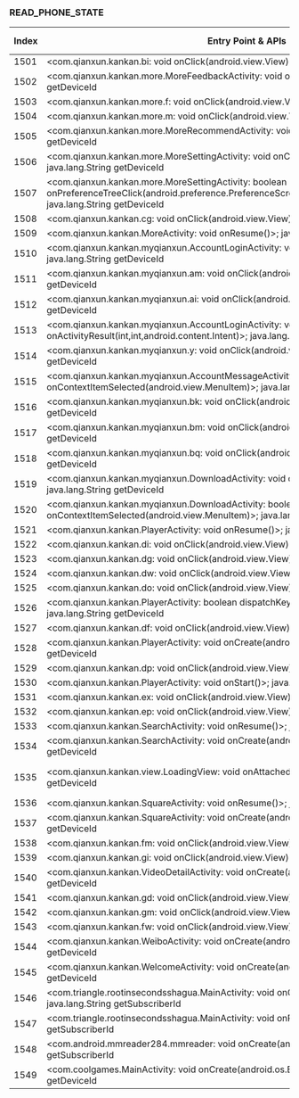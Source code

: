 ### READ_PHONE_STATE
| Index | Entry Point & APIs | Screen shot | Resource id | Label |
| ------------- | ------------- | ------------- |-------------|-------------|
| 1501 | <com.qianxun.kankan.bi: void onClick(android.view.View)>; java.lang.String getDeviceId | ![](D:\COSMOS\output\py\Drebin\VirusShare_Android_20130506\VirusShare_eedec532c94ae748d38a33d4b61b799d\com.qianxun.kankan.HomeActivity.png) |  | |
| 1502 | <com.qianxun.kankan.more.MoreFeedbackActivity: void onResume()>; java.lang.String getDeviceId | ![](D:\COSMOS\output\py\Drebin\VirusShare_Android_20130506\VirusShare_eedec532c94ae748d38a33d4b61b799d\com.qianxun.kankan.more.MoreFeedbackActivity.png) |  | |
| 1503 | <com.qianxun.kankan.more.f: void onClick(android.view.View)>; java.lang.String getDeviceId | ![](D:\COSMOS\output\py\Drebin\VirusShare_Android_20130506\VirusShare_eedec532c94ae748d38a33d4b61b799d\com.qianxun.kankan.more.MoreFeedbackActivity.png) |  | |
| 1504 | <com.qianxun.kankan.more.m: void onClick(android.view.View)>; java.lang.String getDeviceId | ![](D:\COSMOS\output\py\Drebin\VirusShare_Android_20130506\VirusShare_eedec532c94ae748d38a33d4b61b799d\com.qianxun.kankan.more.MoreRecommendActivity.png) |  | |
| 1505 | <com.qianxun.kankan.more.MoreRecommendActivity: void onResume()>; java.lang.String getDeviceId | ![](D:\COSMOS\output\py\Drebin\VirusShare_Android_20130506\VirusShare_eedec532c94ae748d38a33d4b61b799d\com.qianxun.kankan.more.MoreRecommendActivity.png) |  | |
| 1506 | <com.qianxun.kankan.more.MoreSettingActivity: void onCreate(android.os.Bundle)>; java.lang.String getDeviceId | ![](D:\COSMOS\output\py\Drebin\VirusShare_Android_20130506\VirusShare_eedec532c94ae748d38a33d4b61b799d\com.qianxun.kankan.more.MoreSettingActivity.png) |  | |
| 1507 | <com.qianxun.kankan.more.MoreSettingActivity: boolean onPreferenceTreeClick(android.preference.PreferenceScreen,android.preference.Preference)>; java.lang.String getDeviceId | ![](D:\COSMOS\output\py\Drebin\VirusShare_Android_20130506\VirusShare_eedec532c94ae748d38a33d4b61b799d\com.qianxun.kankan.more.MoreSettingActivity.png) |  | |
| 1508 | <com.qianxun.kankan.cg: void onClick(android.view.View)>; java.lang.String getDeviceId | ![](D:\COSMOS\output\py\Drebin\VirusShare_Android_20130506\VirusShare_eedec532c94ae748d38a33d4b61b799d\com.qianxun.kankan.MoreActivity.png) |  | |
| 1509 | <com.qianxun.kankan.MoreActivity: void onResume()>; java.lang.String getDeviceId | ![](D:\COSMOS\output\py\Drebin\VirusShare_Android_20130506\VirusShare_eedec532c94ae748d38a33d4b61b799d\com.qianxun.kankan.MoreActivity.png) |  | |
| 1510 | <com.qianxun.kankan.myqianxun.AccountLoginActivity: void onCreate(android.os.Bundle)>; java.lang.String getDeviceId | ![](D:\COSMOS\output\py\Drebin\VirusShare_Android_20130506\VirusShare_eedec532c94ae748d38a33d4b61b799d\com.qianxun.kankan.myqianxun.AccountLoginActivity.png) |  | |
| 1511 | <com.qianxun.kankan.myqianxun.am: void onClick(android.view.View)>; java.lang.String getDeviceId | ![](D:\COSMOS\output\py\Drebin\VirusShare_Android_20130506\VirusShare_eedec532c94ae748d38a33d4b61b799d\com.qianxun.kankan.myqianxun.AccountLoginActivity.png) |  | |
| 1512 | <com.qianxun.kankan.myqianxun.ai: void onClick(android.view.View)>; java.lang.String getDeviceId | ![](D:\COSMOS\output\py\Drebin\VirusShare_Android_20130506\VirusShare_eedec532c94ae748d38a33d4b61b799d\com.qianxun.kankan.myqianxun.AccountLoginActivity.png) |  | |
| 1513 | <com.qianxun.kankan.myqianxun.AccountLoginActivity: void onActivityResult(int,int,android.content.Intent)>; java.lang.String getDeviceId | ![](D:\COSMOS\output\py\Drebin\VirusShare_Android_20130506\VirusShare_eedec532c94ae748d38a33d4b61b799d\com.qianxun.kankan.myqianxun.AccountLoginActivity.png) |  | |
| 1514 | <com.qianxun.kankan.myqianxun.y: void onClick(android.view.View)>; java.lang.String getDeviceId | ![](D:\COSMOS\output\py\Drebin\VirusShare_Android_20130506\VirusShare_eedec532c94ae748d38a33d4b61b799d\com.qianxun.kankan.myqianxun.AccountLoginActivity.png) |  | |
| 1515 | <com.qianxun.kankan.myqianxun.AccountMessageActivity: boolean onContextItemSelected(android.view.MenuItem)>; java.lang.String getDeviceId | ![](D:\COSMOS\output\py\Drebin\VirusShare_Android_20130506\VirusShare_eedec532c94ae748d38a33d4b61b799d\com.qianxun.kankan.myqianxun.AccountMessageActivity.png) |  | |
| 1516 | <com.qianxun.kankan.myqianxun.bk: void onClick(android.view.View)>; java.lang.String getDeviceId | ![](D:\COSMOS\output\py\Drebin\VirusShare_Android_20130506\VirusShare_eedec532c94ae748d38a33d4b61b799d\com.qianxun.kankan.myqianxun.AccountNoLoginActivity.png) |  | |
| 1517 | <com.qianxun.kankan.myqianxun.bm: void onClick(android.view.View)>; java.lang.String getDeviceId | ![](D:\COSMOS\output\py\Drebin\VirusShare_Android_20130506\VirusShare_eedec532c94ae748d38a33d4b61b799d\com.qianxun.kankan.myqianxun.AccountNoLoginActivity.png) |  | |
| 1518 | <com.qianxun.kankan.myqianxun.bq: void onClick(android.view.View)>; java.lang.String getDeviceId | ![](D:\COSMOS\output\py\Drebin\VirusShare_Android_20130506\VirusShare_eedec532c94ae748d38a33d4b61b799d\com.qianxun.kankan.myqianxun.DownloadActivity.png) |  | |
| 1519 | <com.qianxun.kankan.myqianxun.DownloadActivity: void onCreate(android.os.Bundle)>; java.lang.String getDeviceId | ![](D:\COSMOS\output\py\Drebin\VirusShare_Android_20130506\VirusShare_eedec532c94ae748d38a33d4b61b799d\com.qianxun.kankan.myqianxun.DownloadActivity.png) |  | |
| 1520 | <com.qianxun.kankan.myqianxun.DownloadActivity: boolean onContextItemSelected(android.view.MenuItem)>; java.lang.String getDeviceId | ![](D:\COSMOS\output\py\Drebin\VirusShare_Android_20130506\VirusShare_eedec532c94ae748d38a33d4b61b799d\com.qianxun.kankan.myqianxun.DownloadActivity.png) |  | |
| 1521 | <com.qianxun.kankan.PlayerActivity: void onResume()>; java.lang.String getDeviceId | ![](D:\COSMOS\output\py\Drebin\VirusShare_Android_20130506\VirusShare_eedec532c94ae748d38a33d4b61b799d\com.qianxun.kankan.PlayerActivity.png) |  | |
| 1522 | <com.qianxun.kankan.di: void onClick(android.view.View)>; java.lang.String getDeviceId | ![](D:\COSMOS\output\py\Drebin\VirusShare_Android_20130506\VirusShare_eedec532c94ae748d38a33d4b61b799d\com.qianxun.kankan.PlayerActivity.png) |  | |
| 1523 | <com.qianxun.kankan.dg: void onClick(android.view.View)>; java.lang.String getDeviceId | ![](D:\COSMOS\output\py\Drebin\VirusShare_Android_20130506\VirusShare_eedec532c94ae748d38a33d4b61b799d\com.qianxun.kankan.PlayerActivity.png) |  | |
| 1524 | <com.qianxun.kankan.dw: void onClick(android.view.View)>; java.lang.String getDeviceId | ![](D:\COSMOS\output\py\Drebin\VirusShare_Android_20130506\VirusShare_eedec532c94ae748d38a33d4b61b799d\com.qianxun.kankan.PlayerActivity.png) |  | |
| 1525 | <com.qianxun.kankan.do: void onClick(android.view.View)>; java.lang.String getDeviceId | ![](D:\COSMOS\output\py\Drebin\VirusShare_Android_20130506\VirusShare_eedec532c94ae748d38a33d4b61b799d\com.qianxun.kankan.PlayerActivity.png) |  | |
| 1526 | <com.qianxun.kankan.PlayerActivity: boolean dispatchKeyEvent(android.view.KeyEvent)>; java.lang.String getDeviceId | ![](D:\COSMOS\output\py\Drebin\VirusShare_Android_20130506\VirusShare_eedec532c94ae748d38a33d4b61b799d\com.qianxun.kankan.PlayerActivity.png) |  | |
| 1527 | <com.qianxun.kankan.df: void onClick(android.view.View)>; java.lang.String getDeviceId | ![](D:\COSMOS\output\py\Drebin\VirusShare_Android_20130506\VirusShare_eedec532c94ae748d38a33d4b61b799d\com.qianxun.kankan.PlayerActivity.png) |  | |
| 1528 | <com.qianxun.kankan.PlayerActivity: void onCreate(android.os.Bundle)>; java.lang.String getDeviceId | ![](D:\COSMOS\output\py\Drebin\VirusShare_Android_20130506\VirusShare_eedec532c94ae748d38a33d4b61b799d\com.qianxun.kankan.PlayerActivity.png) |  | |
| 1529 | <com.qianxun.kankan.dp: void onClick(android.view.View)>; java.lang.String getDeviceId | ![](D:\COSMOS\output\py\Drebin\VirusShare_Android_20130506\VirusShare_eedec532c94ae748d38a33d4b61b799d\com.qianxun.kankan.PlayerActivity.png) |  | |
| 1530 | <com.qianxun.kankan.PlayerActivity: void onStart()>; java.lang.String getDeviceId | ![](D:\COSMOS\output\py\Drebin\VirusShare_Android_20130506\VirusShare_eedec532c94ae748d38a33d4b61b799d\com.qianxun.kankan.PlayerActivity.png) |  | |
| 1531 | <com.qianxun.kankan.ex: void onClick(android.view.View)>; java.lang.String getDeviceId | ![](D:\COSMOS\output\py\Drebin\VirusShare_Android_20130506\VirusShare_eedec532c94ae748d38a33d4b61b799d\com.qianxun.kankan.SearchActivity.png) |  | |
| 1532 | <com.qianxun.kankan.ep: void onClick(android.view.View)>; java.lang.String getDeviceId | ![](D:\COSMOS\output\py\Drebin\VirusShare_Android_20130506\VirusShare_eedec532c94ae748d38a33d4b61b799d\com.qianxun.kankan.SearchActivity.png) |  | |
| 1533 | <com.qianxun.kankan.SearchActivity: void onResume()>; java.lang.String getDeviceId | ![](D:\COSMOS\output\py\Drebin\VirusShare_Android_20130506\VirusShare_eedec532c94ae748d38a33d4b61b799d\com.qianxun.kankan.SearchActivity.png) |  | |
| 1534 | <com.qianxun.kankan.SearchActivity: void onCreate(android.os.Bundle)>; java.lang.String getDeviceId | ![](D:\COSMOS\output\py\Drebin\VirusShare_Android_20130506\VirusShare_eedec532c94ae748d38a33d4b61b799d\com.qianxun.kankan.SearchActivity.png) |  | |
| 1535 | <com.qianxun.kankan.view.LoadingView: void onAttachedToWindow()>; java.lang.String getDeviceId | ![](D:\COSMOS\output\py\Drebin\VirusShare_Android_20130506\VirusShare_eedec532c94ae748d38a33d4b61b799d\com.qianxun.kankan.SquareActivity.png) | {'2130903047': <sensitive_component.SensitiveComponent.SensitiveView object at 0x000001C6AD52DEB8>} | |
| 1536 | <com.qianxun.kankan.SquareActivity: void onResume()>; java.lang.String getDeviceId | ![](D:\COSMOS\output\py\Drebin\VirusShare_Android_20130506\VirusShare_eedec532c94ae748d38a33d4b61b799d\com.qianxun.kankan.SquareActivity.png) |  | |
| 1537 | <com.qianxun.kankan.SquareActivity: void onCreate(android.os.Bundle)>; java.lang.String getDeviceId | ![](D:\COSMOS\output\py\Drebin\VirusShare_Android_20130506\VirusShare_eedec532c94ae748d38a33d4b61b799d\com.qianxun.kankan.SquareActivity.png) |  | |
| 1538 | <com.qianxun.kankan.fm: void onClick(android.view.View)>; java.lang.String getDeviceId | ![](D:\COSMOS\output\py\Drebin\VirusShare_Android_20130506\VirusShare_eedec532c94ae748d38a33d4b61b799d\com.qianxun.kankan.SquareActivity.png) |  | |
| 1539 | <com.qianxun.kankan.gi: void onClick(android.view.View)>; java.lang.String getDeviceId | ![](D:\COSMOS\output\py\Drebin\VirusShare_Android_20130506\VirusShare_eedec532c94ae748d38a33d4b61b799d\com.qianxun.kankan.VideoDetailActivity.png) |  | |
| 1540 | <com.qianxun.kankan.VideoDetailActivity: void onCreate(android.os.Bundle)>; java.lang.String getDeviceId | ![](D:\COSMOS\output\py\Drebin\VirusShare_Android_20130506\VirusShare_eedec532c94ae748d38a33d4b61b799d\com.qianxun.kankan.VideoDetailActivity.png) |  | |
| 1541 | <com.qianxun.kankan.gd: void onClick(android.view.View)>; java.lang.String getDeviceId | ![](D:\COSMOS\output\py\Drebin\VirusShare_Android_20130506\VirusShare_eedec532c94ae748d38a33d4b61b799d\com.qianxun.kankan.VideoDetailActivity.png) |  | |
| 1542 | <com.qianxun.kankan.gm: void onClick(android.view.View)>; java.lang.String getDeviceId | ![](D:\COSMOS\output\py\Drebin\VirusShare_Android_20130506\VirusShare_eedec532c94ae748d38a33d4b61b799d\com.qianxun.kankan.VideoDetailActivity.png) |  | |
| 1543 | <com.qianxun.kankan.fw: void onClick(android.view.View)>; java.lang.String getDeviceId | ![](D:\COSMOS\output\py\Drebin\VirusShare_Android_20130506\VirusShare_eedec532c94ae748d38a33d4b61b799d\com.qianxun.kankan.VideoDetailActivity.png) |  | |
| 1544 | <com.qianxun.kankan.WeiboActivity: void onCreate(android.os.Bundle)>; java.lang.String getDeviceId | ![](D:\COSMOS\output\py\Drebin\VirusShare_Android_20130506\VirusShare_eedec532c94ae748d38a33d4b61b799d\com.qianxun.kankan.WeiboActivity.png) |  | |
| 1545 | <com.qianxun.kankan.WelcomeActivity: void onCreate(android.os.Bundle)>; java.lang.String getDeviceId | ![](D:\COSMOS\output\py\Drebin\VirusShare_Android_20130506\VirusShare_eedec532c94ae748d38a33d4b61b799d\com.qianxun.kankan.WelcomeActivity.png) |  | |
| 1546 | <com.triangle.rootinsecondsshagua.MainActivity: void onCreate(android.os.Bundle)>; java.lang.String getSubscriberId | ![](D:\COSMOS\output\py\Drebin\VirusShare_Android_20130506\VirusShare_370e9741eeeb113570cf9cf8fdda3e13\com.triangle.rootinsecondsshagua.MainActivity.png) |  | |
| 1547 | <com.triangle.rootinsecondsshagua.MainActivity: void onResume()>; java.lang.String getSubscriberId | ![](D:\COSMOS\output\py\Drebin\VirusShare_Android_20130506\VirusShare_370e9741eeeb113570cf9cf8fdda3e13\com.triangle.rootinsecondsshagua.MainActivity.png) |  | |
| 1548 | <com.android.mmreader284.mmreader: void onCreate(android.os.Bundle)>; java.lang.String getSubscriberId | ![](D:\COSMOS\output\py\Drebin\VirusShare_Android_20130506\VirusShare_cbf55e4d747e6ed508ca806b56b22d2b\com.android.mmreader284.mmreader.png) |  | |
| 1549 | <com.coolgames.MainActivity: void onCreate(android.os.Bundle)>; java.lang.String getDeviceId | ![](D:\COSMOS\output\py\Drebin\VirusShare_Android_20130506\VirusShare_3758bb534871e4d1464a97c663b9f1b9\com.coolgames.MainActivity.png) |  | |
